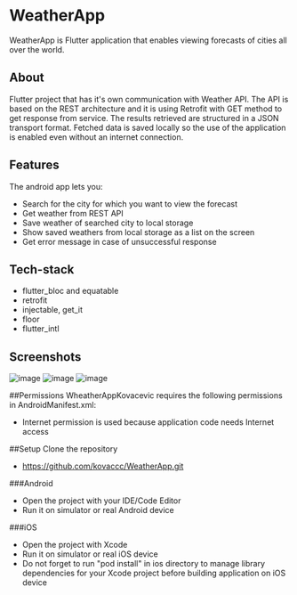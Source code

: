 # WeatherApp
WeatherApp is Flutter application that enables viewing forecasts of cities all over the world.

## About
Flutter project that has it's own communication with Weather API. The API is based on the REST architecture and it is using Retrofit with GET method to get response from service. The results retrieved are structured in a JSON transport format. Fetched data is saved locally so the use of the application is enabled even without an internet connection.

## Features
The android app lets you:

- Search for the city for which you want to view the forecast
- Get weather from REST API
- Save weather of searched city to local storage
- Show saved weathers from local storage as a list on the screen
- Get error message in case of unsuccessful response

## Tech-stack
- flutter_bloc and equatable
- retrofit
- injectable, get_it
- floor
- flutter_intl

## Screenshots
![image](https://user-images.githubusercontent.com/75457058/160285900-c63a9bef-e215-4c2e-a5f0-caebac9aec2a.png)
![image](https://user-images.githubusercontent.com/75457058/160285890-2e636208-bf67-42b6-9b7d-5bade82f5054.png)
![image](https://user-images.githubusercontent.com/75457058/160286040-f13d87e1-0133-40f1-8832-71e938e47f2f.png)

##Permissions
WheatherAppKovacevic requires the following permissions in AndroidManifest.xml:

- Internet permission is used because application code needs Internet access

##Setup
Clone the repository
- https://github.com/kovaccc/WeatherApp.git

###Android
- Open the project with your IDE/Code Editor
- Run it on simulator or real Android device

###iOS
- Open the project with Xcode
- Run it on simulator or real iOS device
- Do not forget to run "pod install" in ios directory to manage library dependencies for your Xcode project before building application on iOS device
